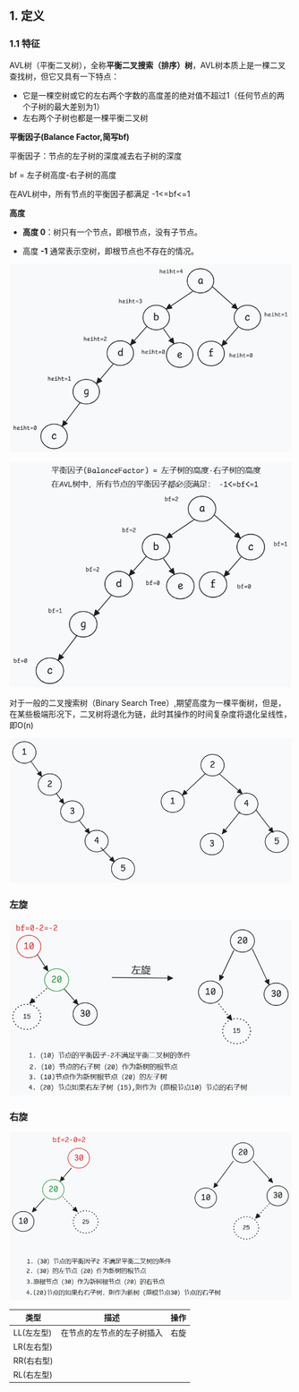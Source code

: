 ## 1. 定义

### 1.1 特征

AVL树（平衡二叉树），全称**平衡二叉搜索（排序）树**，AVL树本质上是一棵二叉查找树，但它又具有一下特点：

- 它是一棵空树或它的左右两个字数的高度差的绝对值不超过1（任何节点的两个子树的最大差别为1）
- 左右两个子树也都是一棵平衡二叉树

 **平衡因子(Balance Factor,简写bf)**

平衡因子：节点的左子树的深度减去右子树的深度

bf = 左子树高度-右子树的高度

在AVL树中，所有节点的平衡因子都满足 -1<=bf<=1	

**高度**

- **高度 0**：树只有一个节点，即根节点，没有子节点。

- 高度 **-1** 通常表示空树，即根节点也不存在的情况。

![image-20240815141422542](avl.assets/image-20240815141422542.png)





![image-20240815141506046](avl.assets/image-20240815141506046.png)





对于一般的二叉搜索树（Binary Search Tree）,期望高度为一棵平衡树，但是，在某些极端形况下，二叉树将退化为链，此时其操作的时间复杂度将退化呈线性，即O(n)

![image-20240815151152073](avl.assets/image-20240815151152073.png)



### 左旋

![image-20240815155611854](avl.assets/image-20240815155611854.png)

### 右旋

![image-20240815155630602](avl.assets/image-20240815155630602.png)

| 类型       | 描述                       | 操作 |
| ---------- | -------------------------- | ---- |
| LL(左左型) | 在节点的左节点的左子树插入 | 右旋 |
| LR(左右型) |                            |      |
| RR(右右型) |                            |      |
| RL(右左型) |                            |      |

